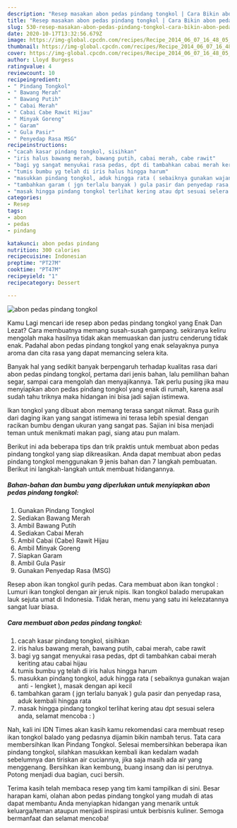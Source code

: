 ```yaml
---
description: "Resep masakan abon pedas pindang tongkol | Cara Bikin abon pedas pindang tongkol Yang Bisa Manjain Lidah"
title: "Resep masakan abon pedas pindang tongkol | Cara Bikin abon pedas pindang tongkol Yang Bisa Manjain Lidah"
slug: 530-resep-masakan-abon-pedas-pindang-tongkol-cara-bikin-abon-pedas-pindang-tongkol-yang-bisa-manjain-lidah
date: 2020-10-17T13:32:56.679Z
image: https://img-global.cpcdn.com/recipes/Recipe_2014_06_07_16_48_05_368_50a986/751x532cq70/abon-pedas-pindang-tongkol-foto-resep-utama.jpg
thumbnail: https://img-global.cpcdn.com/recipes/Recipe_2014_06_07_16_48_05_368_50a986/751x532cq70/abon-pedas-pindang-tongkol-foto-resep-utama.jpg
cover: https://img-global.cpcdn.com/recipes/Recipe_2014_06_07_16_48_05_368_50a986/751x532cq70/abon-pedas-pindang-tongkol-foto-resep-utama.jpg
author: Lloyd Burgess
ratingvalue: 4
reviewcount: 10
recipeingredient:
- " Pindang Tongkol"
- " Bawang Merah"
- " Bawang Putih"
- " Cabai Merah"
- " Cabai Cabe Rawit Hijau"
- " Minyak Goreng"
- " Garam"
- " Gula Pasir"
- " Penyedap Rasa MSG"
recipeinstructions:
- "cacah kasar pindang tongkol, sisihkan"
- "iris halus bawang merah, bawang putih, cabai merah, cabe rawit"
- "bagi yg sangat menyukai rasa pedas, dpt di tambahkan cabai merah keriting atau cabai hijau"
- "tumis bumbu yg telah di iris halus hingga harum"
- "masukkan pindang tongkol, aduk hingga rata ( sebaiknya gunakan wajan anti - lengket ), masak dengan api kecil"
- "tambahkan garam ( jgn terlalu banyak ) gula pasir dan penyedap rasa, aduk kembali hingga rata"
- "masak hingga pindang tongkol terlihat kering atau dpt sesuai selera anda, selamat mencoba : )"
categories:
- Resep
tags:
- abon
- pedas
- pindang

katakunci: abon pedas pindang 
nutrition: 300 calories
recipecuisine: Indonesian
preptime: "PT27M"
cooktime: "PT47M"
recipeyield: "1"
recipecategory: Dessert

---
```



![abon pedas pindang tongkol](https://img-global.cpcdn.com/recipes/Recipe_2014_06_07_16_48_05_368_50a986/751x532cq70/abon-pedas-pindang-tongkol-foto-resep-utama.jpg)

Kamu Lagi mencari ide resep abon pedas pindang tongkol yang Enak Dan Lezat? Cara membuatnya memang susah-susah gampang. sekiranya keliru mengolah maka hasilnya tidak akan memuaskan dan justru cenderung tidak enak. Padahal abon pedas pindang tongkol yang enak selayaknya punya aroma dan cita rasa yang dapat memancing selera kita.

Banyak hal yang sedikit banyak berpengaruh terhadap kualitas rasa dari abon pedas pindang tongkol, pertama dari jenis bahan, lalu pemilihan bahan segar, sampai cara mengolah dan menyajikannya. Tak perlu pusing jika mau menyiapkan abon pedas pindang tongkol yang enak di rumah, karena asal sudah tahu triknya maka hidangan ini bisa jadi sajian istimewa.

Ikan tongkol yang dibuat abon memang terasa sangat nikmat. Rasa gurih dari daging ikan yang sangat istimewa ini terasa lebih spesial dengan racikan bumbu dengan ukuran yang sangat pas. Sajian ini bisa menjadi teman untuk menikmati makan pagi, siang atau pun malam.


Berikut ini ada beberapa tips dan trik praktis untuk membuat abon pedas pindang tongkol yang siap dikreasikan. Anda dapat membuat abon pedas pindang tongkol menggunakan 9 jenis bahan dan 7 langkah pembuatan. Berikut ini langkah-langkah untuk membuat hidangannya.

<!--inarticleads1-->

##### Bahan-bahan dan bumbu yang diperlukan untuk menyiapkan abon pedas pindang tongkol:

1. Gunakan  Pindang Tongkol
1. Sediakan  Bawang Merah
1. Ambil  Bawang Putih
1. Sediakan  Cabai Merah
1. Ambil  Cabai (Cabe) Rawit Hijau
1. Ambil  Minyak Goreng
1. Siapkan  Garam
1. Ambil  Gula Pasir
1. Gunakan  Penyedap Rasa (MSG)


Resep abon ikan tongkol gurih pedas. Cara membuat abon ikan tongkol : Lumuri ikan tongkol dengan air jeruk nipis. Ikan tongkol balado merupakan lauk sejuta umat di Indonesia. Tidak heran, menu yang satu ini kelezatannya sangat luar biasa. 

<!--inarticleads2-->

##### Cara membuat abon pedas pindang tongkol:

1. cacah kasar pindang tongkol, sisihkan
1. iris halus bawang merah, bawang putih, cabai merah, cabe rawit
1. bagi yg sangat menyukai rasa pedas, dpt di tambahkan cabai merah keriting atau cabai hijau
1. tumis bumbu yg telah di iris halus hingga harum
1. masukkan pindang tongkol, aduk hingga rata ( sebaiknya gunakan wajan anti - lengket ), masak dengan api kecil
1. tambahkan garam ( jgn terlalu banyak ) gula pasir dan penyedap rasa, aduk kembali hingga rata
1. masak hingga pindang tongkol terlihat kering atau dpt sesuai selera anda, selamat mencoba : )


Nah, kali ini IDN Times akan kasih kamu rekomendasi cara membuat resep ikan tongkol balado yang pedasnya dijamin bikin nambah terus. Tata cara membersihkan Ikan Pindang Tongkol. Selesai membersihkan beberapa ikan pindang tongkol, silahkan masukkan kembali ikan kedalam wadah sebelumnya dan tiriskan air cuciannya, jika saja masih ada air yang menggenang. Bersihkan ikan kembung, buang insang dan isi perutnya. Potong menjadi dua bagian, cuci bersih. 

Terima kasih telah membaca resep yang tim kami tampilkan di sini. Besar harapan kami, olahan abon pedas pindang tongkol yang mudah di atas dapat membantu Anda menyiapkan hidangan yang menarik untuk keluarga/teman ataupun menjadi inspirasi untuk berbisnis kuliner. Semoga bermanfaat dan selamat mencoba!
